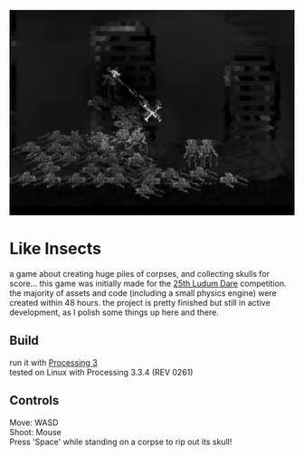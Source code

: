 ![screenshot](https://github.com/eelfroth/like-insects/blob/1.2/screenshot.jpg "Like Insects")
# Like Insects
a game about creating huge piles of corpses, and collecting skulls for score…
this game was initially made for the [25th Ludum Dare](http://ludumdare.com/compo/ludum-dare-25/?action=preview&uid=7288) competition. the majority of assets and code (including a small physics engine) were created within 48 hours.
the project is pretty finished but still in active development, as I polish some things up here and there.  

## Build
run it with [Processing 3](https://processing.org/download/)  
tested on Linux with Processing 3.3.4 (REV 0261)

## Controls
Move: WASD  
Shoot: Mouse  
Press 'Space' while standing on a corpse to rip out its skull!
